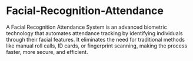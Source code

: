 # Facial-Recognition-Attendance
A Facial Recognition Attendance System is an advanced biometric technology that automates attendance tracking by identifying individuals through their facial features. It eliminates the need for traditional methods like manual roll calls, ID cards, or fingerprint scanning, making the process faster, more secure, and efficient.